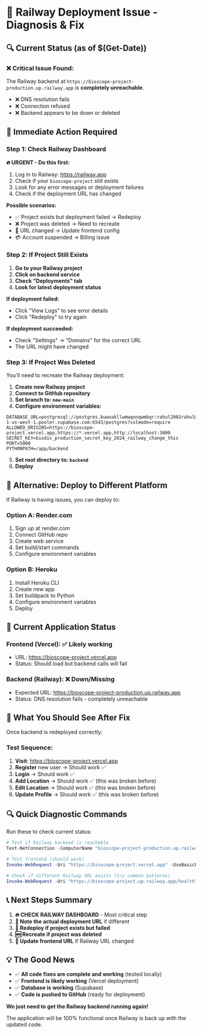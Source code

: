 # 🚨 Railway Deployment Issue - Diagnosis & Fix

## 🔍 **Current Status (as of $(Get-Date))**

### ❌ **Critical Issue Found:**
The Railway backend at `https://bioscope-project-production.up.railway.app` is **completely unreachable**.

- ❌ DNS resolution fails
- ❌ Connection refused  
- ❌ Backend appears to be down or deleted

## 🎯 **Immediate Action Required**

### **Step 1: Check Railway Dashboard** 
**🔥 URGENT - Do this first:**

1. Log in to Railway: https://railway.app
2. Check if your `bioscope-project` still exists
3. Look for any error messages or deployment failures
4. Check if the deployment URL has changed

**Possible scenarios:**
- ✅ Project exists but deployment failed → Redeploy
- ❌ Project was deleted → Need to recreate
- 🔄 URL changed → Update frontend config
- 💳 Account suspended → Billing issue

### **Step 2: If Project Still Exists**

1. **Go to your Railway project**
2. **Click on backend service**  
3. **Check "Deployments" tab**
4. **Look for latest deployment status**

**If deployment failed:**
- Click "View Logs" to see error details
- Click "Redeploy" to try again

**If deployment succeeded:**
- Check "Settings" → "Domains" for the correct URL
- The URL might have changed

### **Step 3: If Project Was Deleted**

You'll need to recreate the Railway deployment:

1. **Create new Railway project**
2. **Connect to GitHub repository**  
3. **Set branch to: `new-main`**
4. **Configure environment variables:**

```env
DATABASE_URL=postgresql://postgres.buwoakllwmwqonqwmbqr:rahul2002rahul@aws-1-us-west-1.pooler.supabase.com:6543/postgres?sslmode=require
ALLOWED_ORIGINS=https://bioscope-project.vercel.app,https://*.vercel.app,http://localhost:3000
SECRET_KEY=biodiv_production_secret_key_2024_railway_change_this
PORT=5000
PYTHONPATH=/app/backend
```

5. **Set root directory to: `backend`**
6. **Deploy**

## 🔧 **Alternative: Deploy to Different Platform**

If Railway is having issues, you can deploy to:

### **Option A: Render.com**
1. Sign up at render.com
2. Connect GitHub repo
3. Create web service
4. Set build/start commands
5. Configure environment variables

### **Option B: Heroku**
1. Install Heroku CLI
2. Create new app
3. Set buildpack to Python
4. Configure environment variables
5. Deploy

## 📱 **Current Application Status**

### **Frontend (Vercel):** ✅ Likely working
- URL: https://bioscope-project.vercel.app
- Status: Should load but backend calls will fail

### **Backend (Railway):** ❌ Down/Missing
- Expected URL: https://bioscope-project-production.up.railway.app  
- Status: DNS resolution fails - completely unreachable

## 🎯 **What You Should See After Fix**

Once backend is redeployed correctly:

### **Test Sequence:**
1. **Visit**: https://bioscope-project.vercel.app
2. **Register** new user → Should work ✅
3. **Login** → Should work ✅  
4. **Add Location** → Should work ✅ (this was broken before)
5. **Edit Location** → Should work ✅ (this was broken before)
6. **Update Profile** → Should work ✅ (this was broken before)

## 🔍 **Quick Diagnostic Commands**

Run these to check current status:

```powershell
# Test if Railway backend is reachable
Test-NetConnection -ComputerName "bioscope-project-production.up.railway.app" -Port 443

# Test frontend (should work)
Invoke-WebRequest -Uri "https://bioscope-project.vercel.app" -UseBasicParsing

# Check if different Railway URL exists (try common patterns)
Invoke-WebRequest -Uri "https://bioscope-project.up.railway.app/health" -UseBasicParsing
```

## 📞 **Next Steps Summary**

1. **🔥 CHECK RAILWAY DASHBOARD** - Most critical step
2. **📝 Note the actual deployment URL** if different
3. **🔧 Redeploy if project exists but failed**
4. **🆕 Recreate if project was deleted**
5. **📱 Update frontend URL** if Railway URL changed

## 💡 **The Good News**

- ✅ **All code fixes are complete and working** (tested locally)
- ✅ **Frontend is likely working** (Vercel deployment)
- ✅ **Database is working** (Supabase)
- ✅ **Code is pushed to GitHub** (ready for deployment)

**We just need to get the Railway backend running again!**

The application will be 100% functional once Railway is back up with the updated code.
